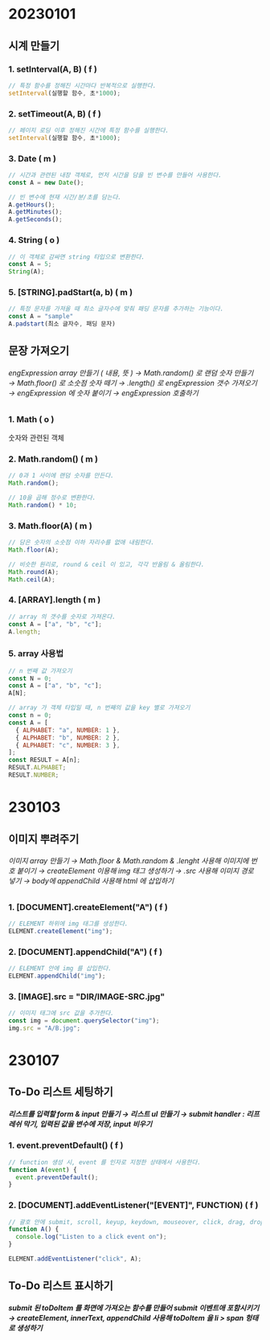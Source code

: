 # 20230101

## 시계 만들기

### 1. setInterval(A, B) ( f )

```js
// 특정 함수를 정해진 시간마다 반복적으로 실행한다.
setInterval(실행할 함수, 초*1000);
```

### 2. setTimeout(A, B) ( f )

```js
// 페이지 로딩 이후 정해진 시간에 특정 함수를 실행한다.
setInterval(실행할 함수, 초*1000);
```

### 3. Date ( m )

```js
// 시간과 관련된 내장 객체로, 먼저 시간을 담을 빈 변수를 만들어 사용한다.
const A = new Date();

// 빈 변수에 현재 시간/분/초를 담는다.
A.getHours();
A.getMinutes();
A.getSeconds();
```

### 4. String ( o )

```js
// 이 객체로 감싸면 string 타입으로 변환한다.
const A = 5;
String(A);
```

### 5. [STRING].padStart(a, b) ( m )

```js
// 특정 문자를 가져올 때 최소 글자수에 맞춰 패딩 문자를 추가하는 기능이다.
const A = "sample"
A.padstart(최소 글자수, 패딩 문자)
```

## 문장 가져오기

###### engExpression array 만들기 ( 내용, 뜻 ) → Math.random() 로 랜덤 숫자 만들기 → Math.floor() 로 소숫점 숫자 떼기 → .length() 로 engExpression 갯수 가져오기 → engExpression 에 숫자 붙이기 → engExpression 호출하기

### 1. Math ( o )

숫자와 관련된 객체

### 2. Math.random() ( m )

```js
// 0과 1 사이에 랜덤 숫자를 만든다.
Math.random();

// 10을 곱해 정수로 변환한다.
Math.random() * 10;
```

### 3. Math.floor(A) ( m )

```js
// 담은 숫자의 소숫점 이하 자리수를 없애 내림한다.
Math.floor(A);

// 비슷한 원리로, round & ceil 이 있고, 각각 반올림 & 올림한다.
Math.round(A);
Math.ceil(A);
```

### 4. [ARRAY].length ( m )

```js
// array 의 갯수를 숫자로 가져온다.
const A = ["a", "b", "c"];
A.length;
```

### 5. array 사용법

```js
// n 번째 값 가져오기
const N = 0;
const A = ["a", "b", "c"];
A[N];

// array 가 객체 타입일 때, n 번째의 값을 key 별로 가져오기
const n = 0;
const A = [
  { ALPHABET: "a", NUMBER: 1 },
  { ALPHABET: "b", NUMBER: 2 },
  { ALPHABET: "c", NUMBER: 3 },
];
const RESULT = A[n];
RESULT.ALPHABET;
RESULT.NUMBER;
```

# 230103

## 이미지 뿌려주기

###### 이미지 array 만들기 → Math.floor & Math.random & .lenght 사용해 이미지에 번호 붙이기 → createElement 이용해 img 태그 생성하기 → .src 사용해 이미지 경로 넣기 → body에 appendChild 사용해 html 에 삽입하기

### 1. [DOCUMENT].createElement("A") ( f )

```js
// ELEMENT 하위에 img 태그를 생성한다.
ELEMENT.createElement("img");
```

### 2. [DOCUMENT].appendChild("A") ( f )

```js
// ELEMENT 안에 img 를 삽입한다.
ELEMENT.appendChild("img");
```

### 3. [IMAGE].src = "DIR/IMAGE-SRC.jpg"

```js
// 이미지 태그에 src 값을 추가한다.
const img = document.querySelector("img");
img.src = "A/B.jpg";
```

# 230107

## To-Do 리스트 세팅하기

##### 리스트를 입력할 form & input 만들기 → 리스트 ul 만들기 → submit handler : 리프레쉬 막기, 입력된 값을 변수에 저장, input 비우기

### 1. event.preventDefault() ( f )

```js
// function 생성 시, event 를 인자로 지정한 상태에서 사용한다.
function A(event) {
  event.preventDefault();
}
```

### 2. [DOCUMENT].addEventListener("[EVENT]", FUNCTION) ( f )

```js
// 괄호 안에 submit, scroll, keyup, keydown, mouseover, click, drag, drop 등의 이벤트와 실행할 함수명을 적어 사용한다.
function A() {
  console.log("Listen to a click event on");
}

ELEMENT.addEventListener("click", A);
```

## To-Do 리스트 표시하기

##### submit 된 toDoItem 를 화면에 가져오는 함수를 만들어 submit 이벤트애 포함시키기 → createElement, innerText, appendChild 사용해 toDoItem 을 li > span 헝태로 생성하기
